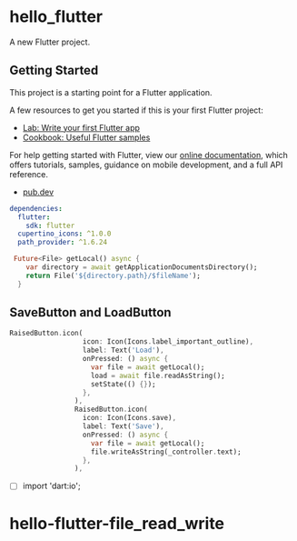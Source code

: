 # hello_flutter

A new Flutter project.

## Getting Started

This project is a starting point for a Flutter application.

A few resources to get you started if this is your first Flutter project:

- [Lab: Write your first Flutter app](https://flutter.dev/docs/get-started/codelab)
- [Cookbook: Useful Flutter samples](https://flutter.dev/docs/cookbook)

For help getting started with Flutter, view our
[online documentation](https://flutter.dev/docs), which offers tutorials,
samples, guidance on mobile development, and a full API reference.

- [pub.dev](https://pub.dev/packages/path_provider)

```yaml
dependencies:
  flutter:
    sdk: flutter
  cupertino_icons: ^1.0.0
  path_provider: ^1.6.24
```

```dart
 Future<File> getLocal() async {
    var directory = await getApplicationDocumentsDirectory();
    return File('${directory.path}/$fileName');
  }
```

## SaveButton and LoadButton

```dart
RaisedButton.icon(
                  icon: Icon(Icons.label_important_outline),
                  label: Text('Load'),
                  onPressed: () async {
                    var file = await getLocal();
                    load = await file.readAsString();
                    setState(() {});
                  },
                ),
                RaisedButton.icon(
                  icon: Icon(Icons.save),
                  label: Text('Save'),
                  onPressed: () async {
                    var file = await getLocal();
                    file.writeAsString(_controller.text);
                  },
                ),
```

- [ ] import 'dart:io';
# hello-flutter-file_read_write
